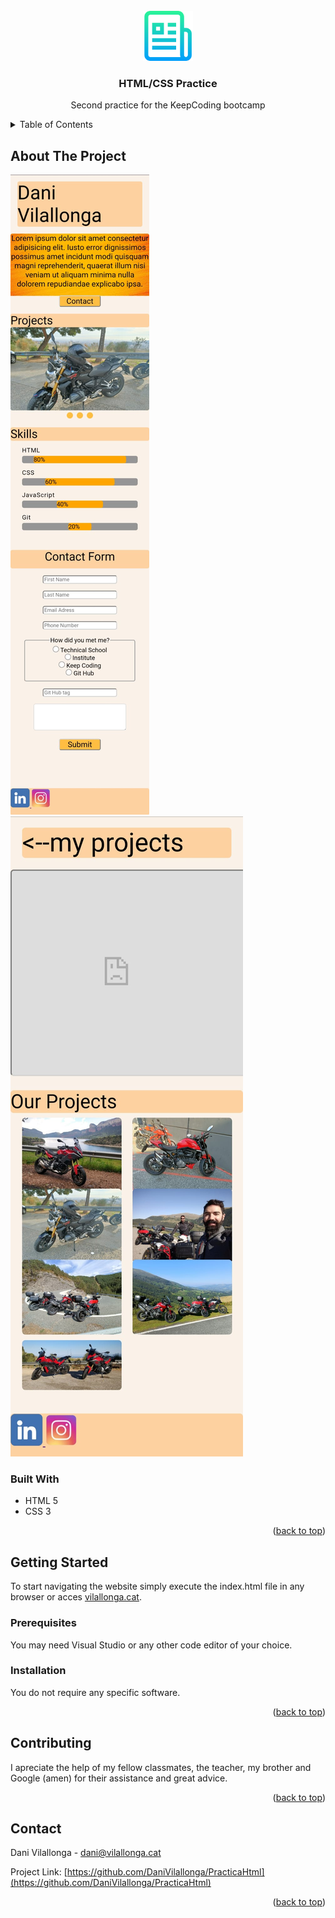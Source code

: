 <div id="top"></div>
<!--
*** https://www.markdownguide.org/basic-syntax/#reference-style-links
-->

<!-- PROJECT LOGO -->
<br />
<div align="center">
  <a href="https://github.com/DaniVilallonga/PracticaHtml">
    <img src="images/projectlogo.png" alt="Logo" width="80" height="80">
  </a>

<h3 align="center">HTML/CSS Practice</h3>

  <p align="center">
    Second practice for the KeepCoding bootcamp
  </p>
</div>



<!-- TABLE OF CONTENTS -->
<details>
  <summary>Table of Contents</summary>
  <ol>
    <li>
      <a href="#about-the-project">About The Project</a>
      <ul>
        <li><a href="#built-with">Built With</a></li>
      </ul>
    </li>
    <li>
      <a href="#getting-started">Getting Started</a>
      <ul>
        <li><a href="#prerequisites">Prerequisites</a></li>
        <li><a href="#installation">Installation</a></li>
      </ul>
    </li>
    <li><a href="#usage">Usage</a></li>
    <li><a href="#roadmap">Roadmap</a></li>
    <li><a href="#contributing">Contributing</a></li>
    <li><a href="#license">License</a></li>
    <li><a href="#contact">Contact</a></li>
    <li><a href="#acknowledgments">Acknowledgments</a></li>
  </ol>
</details>



<!-- ABOUT THE PROJECT -->
## About The Project

<img src="images/WebPage01.jpeg" alt="Logo">
<img src="images/WebPage02.jpeg" alt="Logo">


### Built With

<ul>
    <li>HTML 5</li>
    <li>CSS 3</li>
</ul>


<p align="right">(<a href="#top">back to top</a>)</p>



<!-- GETTING STARTED -->
## Getting Started

To start navigating the website simply execute the index.html file in any browser or acces <a href="https://vilallonga.cat">vilallonga.cat</a>.

### Prerequisites

You may need Visual Studio or any other code editor of your choice.

### Installation

<p>You do not require any specific software.</p>

<p align="right">(<a href="#top">back to top</a>)</p>



<!-- CONTRIBUTING -->
## Contributing

<p>I apreciate the help of my fellow classmates, the teacher, my brother and Google (amen) for their assistance and great advice.</p>

<p align="right">(<a href="#top">back to top</a>)</p>



<!-- CONTACT -->
## Contact

Dani Vilallonga - dani@vilallonga.cat

Project Link: [https://github.com/DaniVilallonga/PracticaHtml](https://github.com/DaniVilallonga/PracticaHtml)

<p align="right">(<a href="#top">back to top</a>)</p>